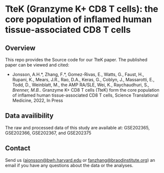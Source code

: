 # TteK (Granzyme K+ CD8 T cells): the core population of inflamed human tissue-associated CD8 T cells 


## Overview
This repo provides the Source code for our TteK paper. The published paper can be viewed and cited:

- Jonsson, A.H.\*, Zhang, F.\*, Gomez-Rivas, E., Watts, G., Faust, H., Rupani, K., Mears, J.R., Rao, D.A., Keras, G., Coblyn, J., Massarotti, E., Todd, D., Weinblatt, M., the AMP RA/SLE, Wei, K., Raychaudhuri, S.*, Brenner, M.B.*. Granzyme K+ CD8 T cells (TteK) form the core population of inflamed human tissue-associated CD8 T cells, Science Translational Medicine, 2022, In Press


## Data availibility
The raw and processed data of this study are available at: GSE202365, GSE202366, GSE202367, and GSE202375


## Contact
Send us (ajonsson@bwh.harvard.edu or fanzhang@braodinstitute.org) an email if you have any questions about the data or the analyses.
